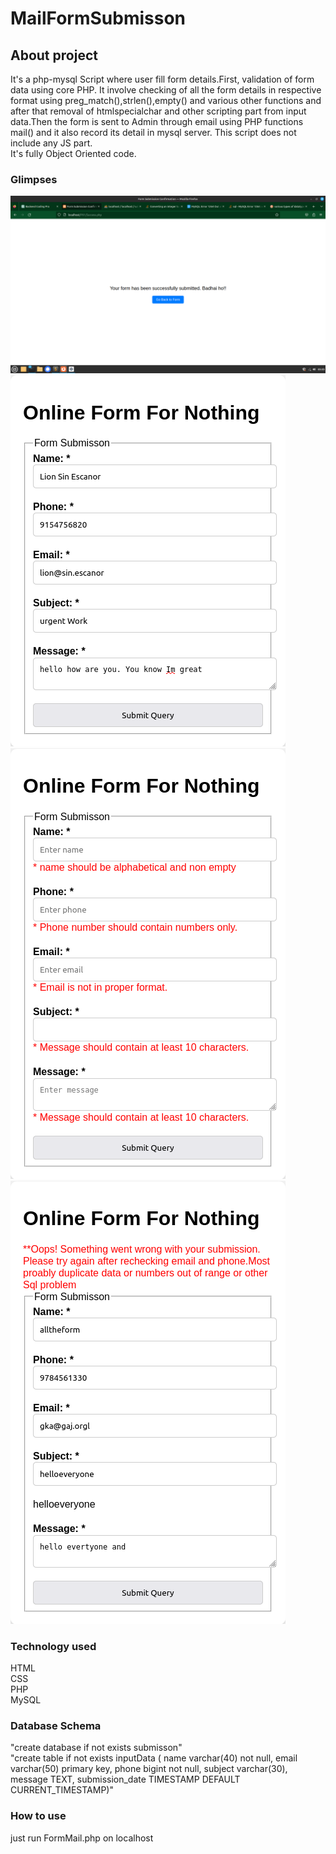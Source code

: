# MailFormSubmisson
## About project
It's a php-mysql Script where user fill form details.First, validation of form data using core PHP. It involve checking of all the form details  in respective format using preg_match(),strlen(),empty() and various other functions and after that removal of htmlspecialchar and other scripting part from input data.Then the form is sent to Admin through email using PHP functions mail() and it also record its detail in mysql server. This script does not include any JS part.<br>
It's fully Object Oriented code.
<h3> Glimpses</h3>
<img src="/images/submisson.png" alt="this is login page">
<img src="/images/mail.png" alt="this is login page">
<img src="/images/error.png" alt="this is login page">
<img src="/images/SqlErro.png">
<h3> Technology used</h3>
HTML<br>
CSS<br>
PHP<br>
MySQL<br>
<h3>Database Schema</h3>
"create database if not exists submisson"
<br>
"create table if not exists inputData (
        name varchar(40) not null,
        email varchar(50) primary key,
        phone bigint not null,
        subject varchar(30),
        message TEXT,
        submission_date TIMESTAMP DEFAULT CURRENT_TIMESTAMP)"
<h3>How to use</h3>
just run FormMail.php on localhost


